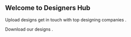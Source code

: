 ## Welcome to Designers Hub 

 Upload designs get in touch with top designing companies .
 
 Download our designs .


